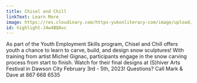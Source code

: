 ```yaml
---
title: Chisel and Chill
linkText: Learn More
image: https://res.cloudinary.com/https-yukonliteracy-com/image/upload/q_35/v1674588181/Get%20Caught%20Reading%202023/Screen_Shot_2023-01-24_at_12.22.03_PM_bjlkju.png
id: highlight-J4w4BQAvc
---
```

As part of the Youth Employment Skills program, Chisel and Chill offers youth a chance to learn to carve, build, and design snow sculptures! With training from artist Michel Gignac, participants engage in the snow carving process from start to finish. Watch for their final designs at (S)hiver Arts Festival in Dawson City February 3rd - 5th, 2023! Questions? C﻿all Mark & Dave at 867 668 6535